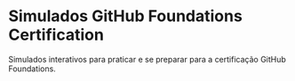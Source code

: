 # Simulados GitHub Foundations Certification
Simulados interativos para praticar e se preparar para a certificação GitHub Foundations.
